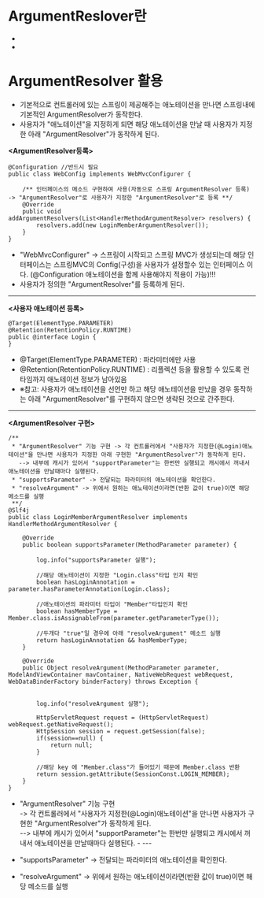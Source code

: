 __ArgumentReslover란__
=========================
-
-





__ArgumentResolver 활용__
===========================
- 기본적으로 컨트롤러에 있는 스프링이 제공해주는 애노테이션을 만나면 스프링내에 기본적인 ArgumentResolver가 동작한다.
- 사용자가 "애노테이션"을 지정하게 되면 해당 애노테이션을 만날 때 사용자가 지정한 아래 "ArgumentResolver"가 동작하게 된다.


__<ArgumentResolver등록>__    
```   
@Configuration //반드시 필요
public class WebConfig implements WebMvcConfigurer {

    /** 인터페이스의 메소드 구현하여 사용(자동으로 스프링 ArgumentResolver 등록) -> "ArgumentResolver"로 사용자가 지정한 "ArgumentResolver"로 등록 **/
    @Override
    public void addArgumentResolvers(List<HandlerMethodArgumentResolver> resolvers) {
        resolvers.add(new LoginMemberArgumentResolver());
    }
}
```
- "WebMvcConfigurer" -> 스프링이 시작되고 스프링 MVC가 생성되는데 해당 인터페이스는 스프링MVC의 Config(구성)을 사용자가 설정할수 있는 인터페이스 이다. (@Configuration 애노테이션을 함께 사용해야지 적용이 가능)!!!
- 사용자가 정의한 "ArgumentResolver"를 등록하게 된다.


-----------------------------------------
__<사용자 애노테이션 등록>__
```
@Target(ElementType.PARAMETER)
@Retention(RetentionPolicy.RUNTIME)
public @interface Login {
}
```
- @Target(ElementType.PARAMETER) : 파라미터에만 사용
- @Retention(RetentionPolicy.RUNTIME) : 리플렉션 등을 활용할 수 있도록 런타임까지 애노테이션 정보가 남아있음
- ※참고: 사용자가 애노테이션을 선언만 하고 해당 애노테이션을 만났을 경우 동작하는 아래 "ArgumentResolver"를 구현하지 않으면 생략된 것으로 간주한다.

-----------------------------
__<ArgumentResolver 구현>__
```
/**
 * "ArgumentResolver" 기능 구현 -> 각 컨트롤러에서 "사용자가 지정한(@Login)애노테이션"을 만나면 사용자가 지정한 아래 구현한 "ArgumentResolver"가 동작하게 된다.
   --> 내부에 캐시가 있어서 "supportParameter"는 한번만 실행되고 캐시에서 꺼내서 애노테이션을 만날때마다 실행된다.
 * "supportsParameter" -> 전달되는 파라미터의 애노테이션을 확인한다.
 * "resolveArgument" -> 위에서 원하는 애노테이션이라면(반환 값이 true)이면 해당 메소드를 실행
 **/
@Slf4j
public class LoginMemberArgumentResolver implements HandlerMethodArgumentResolver {

    @Override
    public boolean supportsParameter(MethodParameter parameter) {

        log.info("supportsParameter 실행");

        //해당 애노테이션이 지정한 "Login.class"타입 인지 확인
        boolean hasLoginAnnotation = parameter.hasParameterAnnotation(Login.class);

        //애노테이션의 파라미터 타입이 "Member"타입인지 확인
        boolean hasMemberType = Member.class.isAssignableFrom(parameter.getParameterType());

        //두개다 "true"일 경우에 아래 "resolveArgument" 메소드 실행
        return hasLoginAnnotation && hasMemberType;
    }

    @Override
    public Object resolveArgument(MethodParameter parameter, ModelAndViewContainer mavContainer, NativeWebRequest webRequest, WebDataBinderFactory binderFactory) throws Exception {


        log.info("resolveArgument 실행");

        HttpServletRequest request = (HttpServletRequest) webRequest.getNativeRequest();
        HttpSession session = request.getSession(false);
        if(session==null) {
            return null;
        }

        //해당 key 에 "Member.class"가 들어있기 때문에 Member.class 반환
        return session.getAttribute(SessionConst.LOGIN_MEMBER);
    }
}
```
- "ArgumentResolver" 기능 구현         
-> 각 컨트롤러에서 "사용자가 지정한(@Login)애노테이션"을 만나면 사용자가 구현한 "ArgumentResolver"가 동작하게 된다.               
--> 내부에 캐시가 있어서 "supportParameter"는 한번만 실행되고 캐시에서 꺼내서 애노테이션을 만날때마다 실행된다.        - ---

- "supportsParameter" -> 전달되는 파라미터의 애노테이션을 확인한다.
- "resolveArgument" -> 위에서 원하는 애노테이션이라면(반환 값이 true)이면 해당 메소드를 실행
